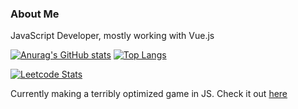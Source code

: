### About Me
JavaScript Developer, mostly working with Vue.js

[![Anurag's GitHub stats](https://github-readme-stats.vercel.app/api?username=jkl3848&show_icons=true&theme=transparent)](https://github.com/anuraghazra/github-readme-stats) [![Top Langs](https://github-readme-stats.vercel.app/api/top-langs/?username=jkl3848&size_weight=0.5&count_weight=0.5&show_icons=true&theme=transparent)](https://github.com/anuraghazra/github-readme-stats)


[![Leetcode Stats](https://leetcard.jacoblin.cool/jkl3848?theme=dark)](https://leetcode.com/jkl3848)


Currently making a terribly optimized game in JS. Check it out [here](https://game.jclamoreaux.com/)
